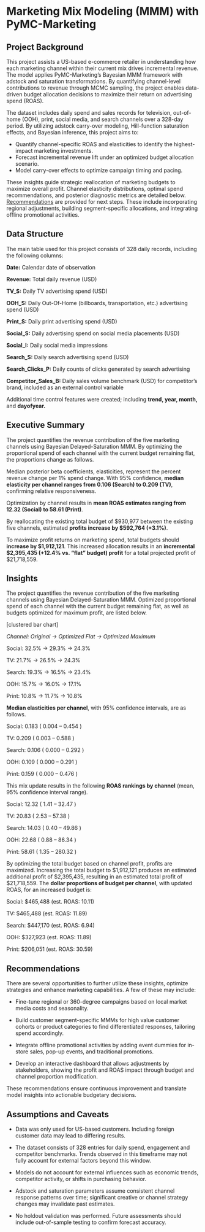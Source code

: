 # Marketing Mix Modeling (MMM) with PyMC-Marketing

## Project Background

This project assists a US-based e-commerce retailer in understanding how each marketing channel within their current mix drives incremental revenue. The model applies PyMC-Marketing’s Bayesian MMM framework with adstock and saturation transformations. By quantifying channel-level contributions to revenue through MCMC sampling, the project enables data-driven budget allocation decisions to maximize their return on advertising spend (ROAS).

The dataset includes daily spend and sales records for television, out-of-home (OOH), print, social media, and search channels over a 328-day period. By utilizing adstock carry-over modeling, Hill-function saturation effects, and Bayesian inference, this project aims to:

-	Quantify channel-specific ROAS and elasticities to identify the highest-impact marketing investments.
-	Forecast incremental revenue lift under an optimized budget allocation scenario.
-	Model carry-over effects to optimize campaign timing and pacing.
  
These insights guide strategic reallocation of marketing budgets to maximize overall profit. Channel elasticity distributions, optimal spend recommendations, and posterior diagnostic metrics are detailed below. [Recommendations](https://github.com/hallie-marshall/ecommerce-mmm/edit/main/README.md#recommendations) are provided for next steps. These include incorporating regional adjustments, building segment-specific allocations, and integrating offline promotional activities.

## Data Structure

The main table used for this project consists of 328 daily records, including the following columns:

**Date:** Calendar date of observation

**Revenue:** Total daily revenue (USD)

**TV_S:** Daily TV advertising spend (USD)

**OOH_S:** Daily Out-Of-Home (billboards, transportation, etc.) advertising spend (USD)

**Print_S:** Daily print advertising spend (USD)

**Social_S:** Daily advertising spend on social media placements (USD)

**Social_I:** Daily social media impressions

**Search_S:** Daily search advertising spend (USD)

**Search_Clicks_P:** Daily counts of clicks generated by search advertising

**Competitor_Sales_B:** Daily sales volume benchmark (USD) for competitor’s brand, included as an external control variable

Additional time control features were created; including **trend, year, month,** and **dayofyear.**

## Executive Summary

The project quantifies the revenue contribution of the five marketing channels using Bayesian Delayed-Saturation MMM. By optimizing the proportional spend of each channel with the current budget remaining flat, the proportions change as follows.

Median posterior beta coefficients, elasticities, represent the percent revenue change per 1% spend change. With 95% confidence, **median elasticity per channel ranges from 0.106 (Search) to 0.209 (TV)**, confirming relative responsiveness.

Optimization by channel results in **mean ROAS estimates ranging from 12.32 (Social) to 58.61 (Print)**.

By reallocating the existing total budget of $930,977 between the existing five channels, estimated **profits increase by $592,764 (+3.1%)**. 

To maximize profit returns on marketing spend, total budgets should **increase by $1,912,121**. This increased allocation results in an **incremental $2,395,435 (+12.4% vs. “flat” budget) profit** for a total projected profit of $21,718,559.

## Insights

The project quantifies the revenue contribution of the five marketing channels using Bayesian Delayed-Saturation MMM. Optimized proportional spend of each channel with the current budget remaining flat, as well as budgets optimized for maximum profit, are listed below.

[clustered bar chart]

*Channel: Original &rarr; Optimized Flat &rarr; Optimized Maximum*

Social: 32.5% &rarr; 29.3% &rarr; 24.3%

TV: 21.7% &rarr; 26.5% &rarr;  24.3%

Search: 19.3% &rarr; 16.5% &rarr; 23.4%

OOH: 15.7% &rarr; 16.0% &rarr; 17.1%

Print: 10.8% &rarr; 11.7% &rarr; 10.8%



**Median elasticities per channel**, with 95% confidence intervals, are as follows.

Social: 0.183 ( 0.004 – 0.454 )

TV: 0.209 ( 0.003 – 0.588 )

Search: 0.106 ( 0.000 – 0.292 )

OOH: 0.109 ( 0.000 – 0.291 )

Print: 0.159 ( 0.000 – 0.476 )



This mix update results in the following **ROAS rankings by channel** (mean, 95% confidence interval range).

Social: 12.32 ( 1.41 – 32.47 )

TV: 20.83  ( 2.53 – 57.38 )

Search: 14.03  ( 0.40 – 49.86 )

OOH: 22.68  ( 0.88 – 86.34 )

Print: 58.61  ( 1.35 – 280.32 )



By optimizing the total budget based on channel profit, profits are maximized. Increasing the total budget to $1,912,121 produces an estimated additional profit of $2,395,435, resulting in an estimated total profit of $21,718,559. The **dollar proportions of budget per channel**, with updated ROAS, for an increased budget is:

Social: $465,488 (est. ROAS: 10.11)

TV: $465,488 (est. ROAS: 11.89)

Search: $447,170 (est. ROAS: 6.94)

OOH: $327,923 (est. ROAS: 11.89)

Print: $206,051 (est. ROAS: 30.59)



## Recommendations

There are several opportunities to further utilize these insights, optimize strategies and enhance marketing capabilities. A few of these may include:

-	Fine-tune regional or 360-degree campaigns based on local market media costs and seasonality.
  
-	Build customer segment-specific MMMs for high value customer cohorts or product categories to find differentiated responses, tailoring spend accordingly.
  
- Integrate offline promotional activities by adding event dummies for in-store sales, pop-up events, and traditional promotions.
  
-	Develop an interactive dashboard that allows adjustments by stakeholders, showing the profit and ROAS impact through budget and channel proportion modification.

These recommendations ensure continuous improvement and translate model insights into actionable budgetary decisions.



## Assumptions and Caveats

-	Data was only used for US-based customers. Including foreign customer data may lead to differing results.
  
-	The dataset consists of 328 entries for daily spend, engagement and competitor benchmarks. Trends observed in this timeframe may not fully account for external factors beyond this window.
  
-	Models do not account for external influences such as economic trends, competitor activity, or shifts in purchasing behavior.

-	Adstock and saturation parameters assume consistent channel response patterns over time; significant creative or channel strategy changes may invalidate past estimates.
  
-	No holdout validation was performed. Future assessments should include out-of-sample testing to confirm forecast accuracy.


